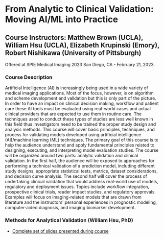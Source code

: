 # From Analytic to Clinical Validation: Moving AI/ML into Practice
## Course Instructors: Matthew Brown (UCLA), William Hsu (UCLA), Elizabeth Krupinski (Emory), Robert Nishikawa (University of Pittsburgh)

Offered at SPIE Medical Imaging 2023 San Diego, CA - February 21, 2023

### Course Description
Artificial Intelligence (AI) is increasingly being used in a wide variety of medical imaging applications. Most of the focus, however, is on algorithm and scheme development and validation but this is only part of the picture. In order to have an impact on clinical decision making, workflow and patient care these AI tools must be evaluated using real-world cases and actual clinical providers that are expected to use them in routine care. The techniques used to conduct these types of studies are less well known in this field thus investigators need to be trained the proper study design and analysis methods. This course will cover basic principles, techniques, and process for validating models developed using artificial intelligence (AI)/machine learning (ML) techniques. The primary goal of this course is to help the audience understand and apply fundamental principles related to designing, executing, and interpreting model evaluation studies. The course will be organized around two parts: analytic validation and clinical validation. In the first half, the audience will be exposed to approaches for performing a technical validation of a prediction model, including different study designs, appropriate statistical tests, metrics, dataset considerations, and decision curve analysis. The second half will cover the process of undertaking clinical validation that would address real-world use of models, regulatory and deployment issues. Topics include workflow integration, prospective clinical trials, reader impact studies, and regulatory approvals. Examples will focus on imaging-related models that are drawn from literature and the instructors’ personal experiences in prognostic modeling, computer-aided diagnosis, and imaging biomarker development.

### Methods for Analytical Validation (William Hsu, PhD)
* [Complete set of slides presented during course](https://uclawillhsu.github.io/spie2023mi/Hsu.pdf)
